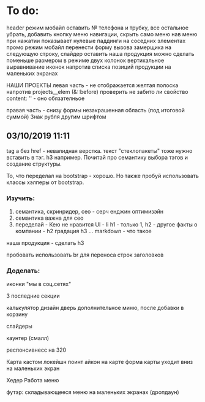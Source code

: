 # To do:

header
   режим мобайл
      оставить № телефона и трубку, все остальное убрать, добавить кнопку меню навигации, скрыть само меню
      нав меню при нажатии показывает нулевые паддинги на соседних элементах
промо
   режим мобайл
      перенести форму вызова замерщика на следующую строку, слайдер оставить
      наша продукция можно сделать поменьше размером в режиме двух колонок
      вертикальное выравнивание иконок напротив списка позиций продукции на маленьких экранах

НАШИ ПРОЕКТЫ
   левая часть - не отображается желтая полоска напротив projects__elem (&::before)
   проверить не забито ли свойство content: ''  - оно обязателньое

   правая  часть - снизу формы незакрашенная область (под итоговой суммой) Знак рубля другим шрифтом

## 03/10/2019 11:11
   
tag a без href - невалидная верстка. текст "стеклопакеты" тоже нужно вставить в тэг. h3 например. Почитай про семантику выбора тэгов и создание структуры.

То, что переделал на bootstrap - хорошо. Но также пробуй использовать классы хэлперы от bootstrap.

### Изучить:

1) семантика, скринридер, сео - серч енджин оптимизэйн
2) семантика важна для сео
3) переделай - Кею не нравится Ul - li
h1 - только 1, h2 - другое
факты о компании - h2
градация h3 ...
markdown - что такое

наша продукция - сделать h3

пробовать использовать br для переноса строк заголовков


### Доделать:

   иконки "мы в соц.сетях"

   3 последние секции

   калькулятор
      дизайн
      дверь
      дополнительное миню, после добавки в корзину

   слайдеры

   каунтер (смалл)

   респонсивнесс на 320

   Карта
      кастом локейшн поинт айкон на карте
      форма карты уходит вниз на маленьких экран

   Хедер
      Работа меню

   футэр: складывающееся меню на маленьких экранах (дропдаун)

   
